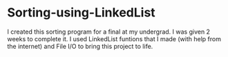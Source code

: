 # Sorting-using-LinkedList

I created this sorting program for a final at my undergrad. I was given 2 weeks to complete it. I used LinkedList funtions that I made (with help from the internet) and File I/O to bring this project to life.
